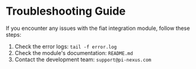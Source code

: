 # Troubleshooting Guide

If you encounter any issues with the fiat integration module, follow these steps:

1. Check the error logs: `tail -f error.log`
2. Check the module's documentation: `README.md`
3. Contact the development team: `support@pi-nexus.com`
